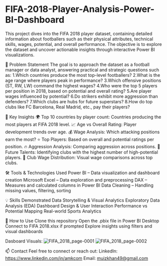 # FIFA-2018-Player-Analysis-Power-BI-Dashboard
This project dives into the FIFA 2018 player dataset, containing detailed information about footballers such as their physical attributes, technical skills, wages, potential, and overall performance. The objective is to explore the dataset and uncover actionable insights through interactive Power BI visualizations.

🧠 Problem Statement
The goal is to approach the dataset as a football manager or data analyst, answering practical and strategic questions such as:
1.Which countries produce the most top-level footballers?
2.What is the age range where players peak in performance?
3.Which offensive positions (ST, RW, LW) command the highest wages?
4.Who were the top 5 players per position in 2018, based on potential and overall rating?
5.Are player wages influenced by potential?
6.Do strikers exhibit more aggression than defenders?
7.Which clubs are hubs for future superstars?
8.How do top clubs like FC Barcelona, Real Madrid, etc., pay their players?


📌 Key Insights
🌍 Top 10 countries by player count: Countries producing the most players at FIFA 2018 level.
📈 Age vs Overall Rating: Player development trends over age.
💰 Wage Analysis: Which attacking positions earn the most?
⭐ Top Players: Based on overall and potential ratings per position.
🔥 Aggression Analysis: Comparing aggression across positions.
🧒 Future Talents: Identifying clubs with the highest number of high-potential players.
💸 Club Wage Distribution: Visual wage comparisons across top clubs.


🛠️ Tools & Technologies Used
Power BI – Data visualization and dashboard creation
Microsoft Excel – Data exploration and preprocessing
DAX – Measures and calculated columns in Power BI
Data Cleaning – Handling missing values, filtering, sorting

💡 Skills Demonstrated
Data Storytelling & Visual Analytics
Exploratory Data Analysis (EDA)
Dashboard Design & User Interaction
Performance vs Potential Mapping
Real-world Sports Analytics


🚀 How to Use
Clone this repository
Open the .pbix file in Power BI Desktop
Connect to FIFA 2018.xlsx if prompted
Explore insights using filters and visual dashboards

Dasboard Visuals:
![FIFA_2018_page-0001](https://github.com/user-attachments/assets/80e11331-4a46-4129-9b3b-8abf60e9f436)
![FIFA_2018_page-0002](https://github.com/user-attachments/assets/f9fd34f9-1b0a-4caf-89de-a8339c832c8c)


📫 Contact
Feel free to connect or reach out:
LinkedIn: https://www.linkedin.com/in/amkcom
Email: muizkhan49@gmail.com




